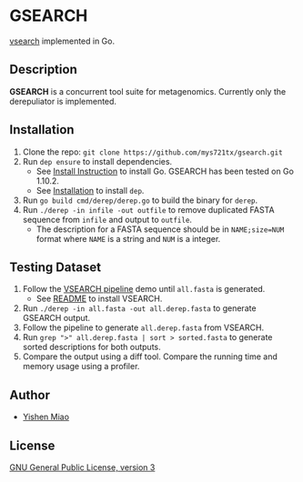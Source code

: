# GSEARCH

[vsearch](https://github.com/torognes/vsearch) implemented in Go.

## Description

**GSEARCH** is a concurrent tool suite for metagenomics. Currently only the
derepuliator is implemented.

## Installation

1. Clone the repo: `git clone https://github.com/mys721tx/gsearch.git`
2. Run `dep ensure` to install dependencies.
    * See [Install Instruction](https://golang.org/doc/install) to install Go.
        GSEARCH has been tested on Go 1.10.2.
    * See [Installation](https://golang.github.io/dep/docs/installation.html) to
        install `dep`.
3. Run `go build cmd/derep/derep.go` to build the binary for `derep`.
4. Run `./derep -in infile -out outfile` to remove duplicated FASTA sequence
    from `infile` and output to `outfile`.
    * The description for a FASTA sequence should be in `NAME;size=NUM` format
        where `NAME` is a string and `NUM` is a integer.

## Testing Dataset

1. Follow the [VSEARCH pipeline](https://github.com/torognes/vsearch/wiki/VSEARCH-pipeline)
    demo until `all.fasta` is generated.
    * See [README](https://github.com/torognes/vsearch) to install VSEARCH.
2. Run `./derep -in all.fasta -out all.derep.fasta` to generate GSEARCH output.
3. Follow the pipeline to generate `all.derep.fasta` from VSEARCH.
4. Run `grep ">" all.derep.fasta | sort > sorted.fasta` to generate sorted
    descriptions for both outputs.
5. Compare the output using a diff tool. Compare the running time and memory
    usage using a profiler.

## Author

* [Yishen Miao](https://github.com/mys721tx)

## License

[GNU General Public License, version 3](http://www.gnu.org/licenses/gpl-3.0.html)
